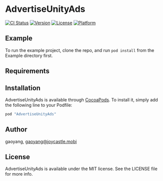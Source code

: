 # AdvertiseUnityAds

[![CI Status](http://img.shields.io/travis/gaoyang/AdvertiseUnityAds.svg?style=flat)](https://travis-ci.org/gaoyang/AdvertiseUnityAds)
[![Version](https://img.shields.io/cocoapods/v/AdvertiseUnityAds.svg?style=flat)](http://cocoapods.org/pods/AdvertiseUnityAds)
[![License](https://img.shields.io/cocoapods/l/AdvertiseUnityAds.svg?style=flat)](http://cocoapods.org/pods/AdvertiseUnityAds)
[![Platform](https://img.shields.io/cocoapods/p/AdvertiseUnityAds.svg?style=flat)](http://cocoapods.org/pods/AdvertiseUnityAds)

## Example

To run the example project, clone the repo, and run `pod install` from the Example directory first.

## Requirements

## Installation

AdvertiseUnityAds is available through [CocoaPods](http://cocoapods.org). To install
it, simply add the following line to your Podfile:

```ruby
pod "AdvertiseUnityAds"
```

## Author

gaoyang, gaoyang@joycastle.mobi

## License

AdvertiseUnityAds is available under the MIT license. See the LICENSE file for more info.
